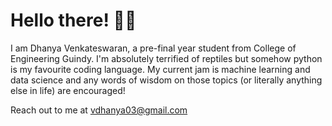 # Hello there! :polar_bear:

I am Dhanya Venkateswaran, a pre-final year student from College of Engineering Guindy. I'm absolutely terrified of reptiles but somehow python is my favourite coding language. My current jam is machine learning and data science and any words of wisdom on those topics (or literally anything else in life) are encouraged!

Reach out to me at vdhanya03@gmail.com
